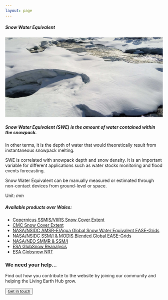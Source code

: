 ```yaml
---
layout: page
---
```


<!-- Content-section-start -->
<div class="container">
    <div class="row">
        <div class="col-12 mt-60">
            <h5 class="common-title">Snow Water Equivalent</h5>
        </div>
        <div class="col-xs-12 col-sm-12 col-ms-9 col-lg-9 col-xl-9 col-xxl-9">
            <div class="pb-5">
                <img src="/assets/img/wales/big/snow-water-equivalent.jpg" class="img-fluid" alt="Snow Water Equivalent">
            </div>
            <div>
                <h5 class="font-weight-bold">Snow Water Equivalent (SWE) is the amount of water contained within the snowpack.</h5>
                <div class="pt-4">
                    <p>In other terms, it is the depth of water that would theoretically result from instantaneous snowpack melting.</p>
                    <p>SWE is correlated with snowpack depth and snow density. It is an important variable for different applications such as water stocks monitoring and flood events forecasting.</p>
                    <p>Snow Water Equivalent can be manually measured or estimated through non-contact devices from ground-level or space.</p>
                    <p>Unit: <i>mm</i></p>
                </div>
            </div>
            <div class="py-5">
                <h5 class="font-weight-bold mb-4">Available products over Wales:</h5>
                <ul class="list-title">
                    <li class="list-item"><a href="https://land.copernicus.eu/global/products/swe" target="_blank">Copernicus SSMIS/VIIRS Snow Cover Extent</a></li>
                    <li class="list-item"><a href="https://nsidc.org/data/nsidc-0447/versions/1" target="_blank">CMC Snow Cover Extent</a></li>
                    <li class="list-item"><a href="https://nsidc.org/data/search#keywords=snow/sortKeys=score,,desc/facetFilters=%257B%2522facet_parameter%2522%253A%255B%2522Snow%2520Water%2520Equivalent%2522%255D%257D/pageNumber=1/itemsPerPage=25" target="_blank">NASA/NSIDC AMSR-E/Aqua Global Snow Water Equivalent EASE-Grids</a></li>
                    <li class="list-item"><a href="https://nsidc.org/data/search/#keywords=snow/sortKeys=score,,desc/facetFilters=%257B%2522facet_parameter%2522%253A%255B%2522Snow%2520Water%2520Equivalent%2522%255D%257D/pageNumber=1/itemsPerPage=25" target="_blank">NASA/NSIDC SSM/I & MODIS Blended Global EASE-Grids</a></li>
                    <li class="list-item"><a href="https://neo.sci.gsfc.nasa.gov/view.php?datasetId=SWE_M&year=2005" target="_blank">NASA/NEO SMMR & SSM/I</a></li>
                    <li class="list-item"><a href="https://www.globsnow.info/index.php?page=Products" target="_blank">ESA GlobSnow Reanalysis</a></li>
                    <li class="list-item"><a href="https://land.copernicus.eu/global/products/swe" target="_blank">ESA Globsnow NRT</a></li>
                </ul>
            </div>
        </div>
    </div>
</div>
<!-- Content-section-end -->

<!-- get-in-section-Start -->
<div class="container mb-100">
    <div class="get-in-section-main">
        <div class="get-in-section-dsc">
            <h3>We need your help&hellip;</h3>
            <p>Find out how you contribute to the website by joining our community and helping the Living Earth Hub grow.</p>
        </div>
        <button type="button"><a href="/contact/">Get in touch</a></button>
    </div>
</div>
<!-- get-in-section-End -->